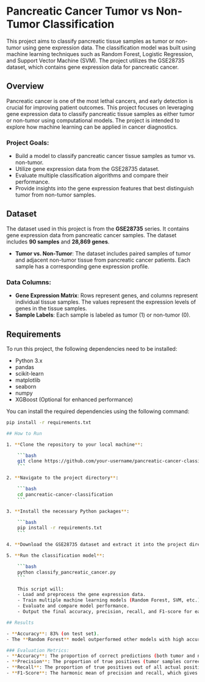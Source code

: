# Pancreatic Cancer Tumor vs Non-Tumor Classification

This project aims to classify pancreatic tissue samples as tumor or non-tumor using gene expression data. The classification model was built using machine learning techniques such as Random Forest, Logistic Regression, and Support Vector Machine (SVM). The project utilizes the GSE28735 dataset, which contains gene expression data for pancreatic cancer.

## Overview

Pancreatic cancer is one of the most lethal cancers, and early detection is crucial for improving patient outcomes. This project focuses on leveraging gene expression data to classify pancreatic tissue samples as either tumor or non-tumor using computational models. The project is intended to explore how machine learning can be applied in cancer diagnostics.

### Project Goals:
- Build a model to classify pancreatic cancer tissue samples as tumor vs. non-tumor.
- Utilize gene expression data from the GSE28735 dataset.
- Evaluate multiple classification algorithms and compare their performance.
- Provide insights into the gene expression features that best distinguish tumor from non-tumor samples.

## Dataset

The dataset used in this project is from the **GSE28735** series. It contains gene expression data from pancreatic cancer samples. The dataset includes **90 samples** and **28,869 genes**.

- **Tumor vs. Non-Tumor**: The dataset includes paired samples of tumor and adjacent non-tumor tissue from pancreatic cancer patients. Each sample has a corresponding gene expression profile.

### Data Columns:
- **Gene Expression Matrix**: Rows represent genes, and columns represent individual tissue samples. The values represent the expression levels of genes in the tissue samples.
- **Sample Labels**: Each sample is labeled as tumor (1) or non-tumor (0).

## Requirements

To run this project, the following dependencies need to be installed:

- Python 3.x
- pandas
- scikit-learn
- matplotlib
- seaborn
- numpy
- XGBoost (Optional for enhanced performance)

You can install the required dependencies using the following command:

```bash
pip install -r requirements.txt

## How to Run

1. **Clone the repository to your local machine**:

    ```bash
    git clone https://github.com/your-username/pancreatic-cancer-classification.git
    ```

2. **Navigate to the project directory**:

    ```bash
    cd pancreatic-cancer-classification
    ```

3. **Install the necessary Python packages**:

    ```bash
    pip install -r requirements.txt
    ```

4. **Download the GSE28735 dataset and extract it into the project directory.**

5. **Run the classification model**:

    ```bash
    python classify_pancreatic_cancer.py
    ```

    This script will:
    - Load and preprocess the gene expression data.
    - Train multiple machine learning models (Random Forest, SVM, etc.).
    - Evaluate and compare model performance.
    - Output the final accuracy, precision, recall, and F1-score for each model.

## Results

- **Accuracy**: 83% (on test set).
- The **Random Forest** model outperformed other models with high accuracy and balanced precision/recall scores.

### Evaluation Metrics:
- **Accuracy**: The proportion of correct predictions (both tumor and non-tumor) out of all predictions.
- **Precision**: The proportion of true positives (tumor samples correctly classified) out of all predicted positives.
- **Recall**: The proportion of true positives out of all actual positives (tumor samples).
- **F1-Score**: The harmonic mean of precision and recall, which gives a balanced measure of performance.
